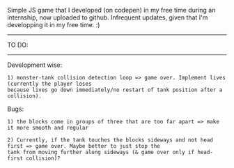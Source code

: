 Simple JS game that I developed (on codepen) in my free time during an internship, now uploaded to github. Infrequent
updates, given that I'm developping it in my free time. :)

*******
TO DO:
*******

Development wise:
    
    1) monster-tank collision detection loop => game over. Implement lives (currently the player loses
    because lives go down immediately/no restart of tank position after a collision).

Bugs:
    
    1) the blocks come in groups of three that are too far apart => make it more smooth and regular
    
    2) Currently, if the tank touches the blocks sideways and not head first => game over. Maybe better to just stop the
    tank from moving further along sideways (& game over only if head-first collision)?


